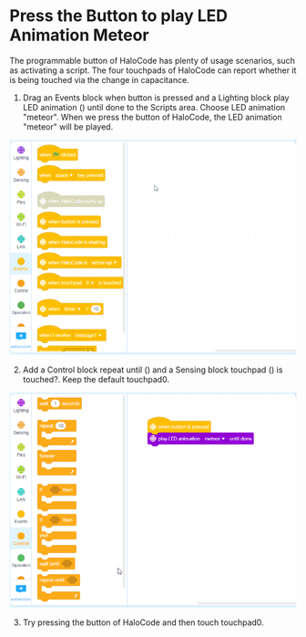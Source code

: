 # Press the Button to play LED Animation Meteor

The programmable button of HaloCode has plenty of usage scenarios, such as activating a script. The four touchpads of HaloCode can report whether it is being touched via the change in capacitance.

1. Drag an Events block when button is pressed and a Lighting block play LED animation \(\) until done to the Scripts area. Choose LED animation "meteor". When we press the button of HaloCode, the LED animation "meteor" will be played.

![](../../../../.gitbook/assets/0%20%285%29.gif)

2. Add a Control block repeat until \(\) and a Sensing block touchpad \(\) is touched?. Keep the default touchpad0.

![](../../../../.gitbook/assets/1%20%282%29.gif)

3. Try pressing the button of HaloCode and then touch touchpad0.

